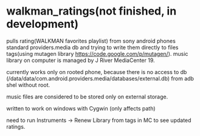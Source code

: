 walkman_ratings(not finished, in development)
===============

pulls rating(WALKMAN favorites playlist) from sony android phones standard providers.media db and trying to write them directly to files tags(using mutagen library https://code.google.com/p/mutagen/). 
music library on computer is managed by J River MediaCenter 19.

currently works only on rooted phone, because there is no access to db (/data/data/com.android.providers.media/databases/external.db) from adb shel without root.

music files are considered to be stored only on external storage.

written to work on windows with Cygwin (only affects path)

need to run Instruments -> Renew Library from tags in MC to see updated ratings.
